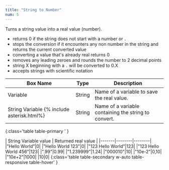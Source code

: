 ```yaml
---
title: "String to Number"
num: 5
---
```


Turns a string value into a real value (number).     
- returns 0 if the string does not start with a number or `.` 
- stops the conversion if it encounters any non number in the string and returns the current converted value 
- converting a value that's already real returns 0
- removes any leading zeroes and rounds the number to 2 decimal points
- string X beginning with a `.` will be converted to 0.X
- accepts strings with scientific notation

| Box Name | Type | Description | 
|-------|--------|--------|
| Variable | String | Name of a variable to save the real value. |
| String Variable {% include asterisk.html%} | String | Name of a variable containing the string to convert. |
{:class='table table-primary ' }

| String Variable value | Returned real value | 
|-------|--------|--------|
|"Hello World"|0|
|"Hello World 123"|0|
|"123 Hello World"|123|
|"123 Hello World 456"|123|
|".99"|0.99|
|"1.239999"|1.24|
|"000010"|10|
|"10e-2"|0,10|
|"10e+2"|1000|
|10|0|
{:class='table table-secondary w-auto table-responsive table-hover' }










